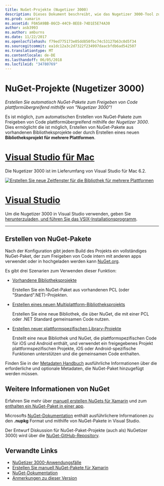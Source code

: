 ```yaml
---
title: NuGet-Projekte (Nugetizer 3000)
description: Dieses Dokument beschreibt, wie das Nugetizer 3000-Tool zum automatischen Erstellen von NuGet-Pakete zum Code über Plattformen hinweg gemeinsam nutzen.
ms.prod: xamarin
ms.assetid: F0A5A9BB-86CD-44C9-8EE8-74D1E5E74A30
author: asb3993
ms.author: amburns
ms.date: 11/22/2017
ms.openlocfilehash: f79ed775173e05dd850fbc74c53127b63c0d5f34
ms.sourcegitcommit: ea1dc12a3c2d7322f234997daacbfdb6ad542507
ms.translationtype: MT
ms.contentlocale: de-DE
ms.lasthandoff: 06/05/2018
ms.locfileid: "34780769"
---
```

# <a name="nuget-projects-nugetizer-3000"></a>NuGet-Projekte (Nugetizer 3000)

_Erstellen Sie automatisch NuGet-Pakete zum Freigeben von Code plattformübergreifend mithilfe von "Nugetizer 3000"!_

Es ist möglich, zum automatischen Erstellen von NuGet-Pakete zum Freigeben von Code plattformübergreifend mithilfe der _Nugetizer 3000_. Dies ermöglicht die ist möglich, Erstellen von NuGet-Pakete aus vorhandenen Bibliotheksprojekte oder durch Erstellen eines neuen **Bibliotheksprojekt für mehrere Plattformen**.

# <a name="visual-studio-for-mactabvsmac"></a>[Visual Studio für Mac](#tab/vsmac)

Die Nugetizer 3000 ist im Lieferumfang von Visual Studio für Mac 6.2.

[![](images/mulitplatform-library-sml.png "Erstellen Sie neue Zeitfenster für die Bibliothek für mehrere Plattformen")](images/mulitplatform-library.png#lightbox)

# <a name="visual-studiotabvswin"></a>[Visual Studio](#tab/vswin)

Um die Nugetizer 3000 in Visual Studio verwenden, geben Sie [herunterzuladen, und führen Sie das VSIX-Installationsprogramm](http://bit.ly/nugetizer-2017).

-----

## <a name="building-nuget-packages"></a>Erstellen von NuGet-Pakete

Nach der Konfiguration gibt jedem Build des Projekts ein vollständiges NuGet-Paket, der zum Freigeben von Code intern mit anderen apps verwendet oder in hochgeladen werden kann [NuGet.org](https://www.nuget.org).

Es gibt drei Szenarien zum Verwenden dieser Funktion:

- [Vorhandene Bibliotheksprojekte](existing-library.md)

  Erstellen Sie ein NuGet-Paket aus vorhandenen PCL (oder "Standard".NET)-Projekten.

- [Erstellen eines neuen Multiplattform-Bibliotheksprojekts](single-codebase.md)

  Erstellen Sie eine neue Bibliothek, die über NuGet, die mit einer PCL oder .NET Standard gemeinsamen Code nutzen.

- [Erstellen neuer plattformspezifischen Library-Projekte](platform-specific.md)

  Erstellt eine neue Bibliothek und NuGet, die plattformspezifischen Code für iOS und Android enthält, und verwendet ein freigegebenes Projekt plattformspezifischen Projekte, iOS oder Android-spezifische Funktionen unterstützen und die gemeinsamen Code enthalten.

Finden Sie in der [Metadaten Handbuch](metadata.md) ausführliche Informationen über die erforderliche und optionale Metadaten, die NuGet-Paket hinzugefügt werden müssen.


## <a name="further-nuget-information"></a>Weitere Informationen von NuGet

Erfahren Sie mehr über [manuell erstellen NuGets für Xamarin](~/cross-platform/app-fundamentals/nuget-manual.md) und zum [enthalten ein NuGet-Paket in einer app](https://docs.microsoft.com/visualstudio/mac/nuget-walkthrough).

Microsofts [NuGet-Dokumentation](https://docs.microsoft.com/nuget/) enthält ausführlichere Informationen zu den **.nupkg** Format und mithilfe von NuGet-Pakete in Visual Studio.

Der Entwurf Diskussion für NuGet-Paket-Projekte (auch als) NuGetizer 3000) wird über die [NuGet-GitHub-Repository](https://github.com/NuGet/Home/wiki/NuGetizer-3000).


## <a name="related-links"></a>Verwandte Links

- [NuGetizer 3000-Anwendungsfälle](https://github.com/NuGet/Home/wiki/NuGetizer-Core-Scenarios)
- [Erstellen Sie manuell NuGet-Pakete für Xamarin](~/cross-platform/app-fundamentals/nuget-manual.md)
- [NuGet-Dokumentation](https://docs.microsoft.com/nuget/)
- [Anmerkungen zu dieser Version](https://developer.xamarin.com/releases/studio/xamarin.studio_6.2/xamarin.studio_6.2/#NuGetizer_3000)
